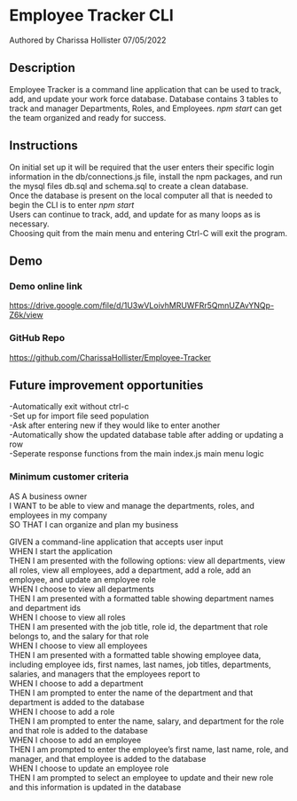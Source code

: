 # Employee Tracker CLI

Authored by Charissa Hollister 07/05/2022

## Description
Employee Tracker is a command line application that can be used to track, add, and update your work force database. Database contains 3 tables to track and manager Departments, Roles, and Employees. _npm start_ can get the team organized and ready for success.

## Instructions
On initial set up it will be required that the user enters their specific login information in the db/connections.js file, install the npm packages, and run the mysql files db.sql and schema.sql to create a clean database.  
Once the database is present on the local computer all that is needed to begin the CLI is to enter _npm start_  
Users can continue to track, add, and update for as many loops as is necessary.  
Choosing quit from the main menu and entering Ctrl-C will exit the program.  

## Demo

### Demo online link
https://drive.google.com/file/d/1U3wVLoivhMRUWFRr5QmnUZAvYNQp-Z6k/view

### GitHub Repo
https://github.com/CharissaHollister/Employee-Tracker

## Future improvement opportunities
-Automatically exit without ctrl-c  
-Set up for import file seed population  
-Ask after entering new if they would like to enter another  
-Automatically show the updated database table after adding or updating a row  
-Seperate response functions from the main index.js main menu logic  


### Minimum customer criteria
AS A business owner  
I WANT to be able to view and manage the departments, roles, and employees in my company  
SO THAT I can organize and plan my business  

GIVEN a command-line application that accepts user input  
WHEN I start the application  
THEN I am presented with the following options: view all departments, view all roles, view all employees, add a department, add a role, add an employee, and update an employee role  
WHEN I choose to view all departments  
THEN I am presented with a formatted table showing department names and department ids  
WHEN I choose to view all roles  
THEN I am presented with the job title, role id, the department that role belongs to, and the salary for that role  
WHEN I choose to view all employees  
THEN I am presented with a formatted table showing employee data, including employee ids, first names, last names, job titles, departments, salaries, and managers that the employees report to  
WHEN I choose to add a department  
THEN I am prompted to enter the name of the department and that department is added to the database  
WHEN I choose to add a role  
THEN I am prompted to enter the name, salary, and department for the role and that role is added to the database  
WHEN I choose to add an employee  
THEN I am prompted to enter the employee’s first name, last name, role, and manager, and that employee is added to the database  
WHEN I choose to update an employee role  
THEN I am prompted to select an employee to update and their new role and this information is updated in the database  
